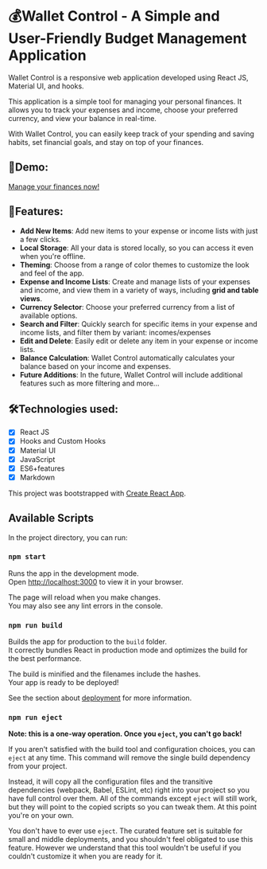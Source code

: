 # 💰Wallet Control - A Simple and User-Friendly Budget Management Application

Wallet Control is a responsive web application developed using React JS, Material UI, and hooks.

This application is a simple tool for managing your personal finances. It allows you to track your expenses and income, choose your preferred currency, and view your balance in real-time.

With Wallet Control, you can easily keep track of your spending and saving habits, set financial goals, and stay on top of your finances.

## 🔎Demo:

[Manage your finances now!](https://maxnatalia.github.io/wallet-control/)

## 📌Features:

- **Add New Items**: Add new items to your expense or income lists with just a few clicks.
- **Local Storage**: All your data is stored locally, so you can access it even when you're offline.
- **Theming**: Choose from a range of color themes to customize the look and feel of the app.
- **Expense and Income Lists**: Create and manage lists of your expenses and income, and view them in a variety of ways, including **grid and table views**.
- **Currency Selector**: Choose your preferred currency from a list of available options.
- **Search and Filter**: Quickly search for specific items in your expense and income lists, and filter them by variant: incomes/expenses
- **Edit and Delete**: Easily edit or delete any item in your expense or income lists.
- **Balance Calculation**: Wallet Control automatically calculates your balance based on your income and expenses.
- **Future Additions**: In the future, Wallet Control will include additional features such as more filtering and more...

## 🛠️Technologies used:

- [x] React JS
- [x] Hooks and Custom Hooks
- [x] Material UI
- [x] JavaScript
- [x] ES6+features
- [x] Markdown

This project was bootstrapped with [Create React App](https://github.com/facebook/create-react-app).

## Available Scripts

In the project directory, you can run:

### `npm start`

Runs the app in the development mode.\
Open [http://localhost:3000](http://localhost:3000) to view it in your browser.

The page will reload when you make changes.\
You may also see any lint errors in the console.

<!-- ### `npm test`

Launches the test runner in the interactive watch mode.\
See the section about [running tests](https://facebook.github.io/create-react-app/docs/running-tests) for more information. -->

### `npm run build`

Builds the app for production to the `build` folder.\
It correctly bundles React in production mode and optimizes the build for the best performance.

The build is minified and the filenames include the hashes.\
Your app is ready to be deployed!

See the section about [deployment](https://facebook.github.io/create-react-app/docs/deployment) for more information.

### `npm run eject`

**Note: this is a one-way operation. Once you `eject`, you can't go back!**

If you aren't satisfied with the build tool and configuration choices, you can `eject` at any time. This command will remove the single build dependency from your project.

Instead, it will copy all the configuration files and the transitive dependencies (webpack, Babel, ESLint, etc) right into your project so you have full control over them. All of the commands except `eject` will still work, but they will point to the copied scripts so you can tweak them. At this point you're on your own.

You don't have to ever use `eject`. The curated feature set is suitable for small and middle deployments, and you shouldn't feel obligated to use this feature. However we understand that this tool wouldn't be useful if you couldn't customize it when you are ready for it.
